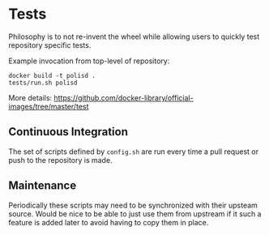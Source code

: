 # Tests

Philosophy is to not re-invent the wheel while allowing users to quickly test repository specific tests.

Example invocation from top-level of repository:

    docker build -t polisd .
    tests/run.sh polisd

More details: https://github.com/docker-library/official-images/tree/master/test

## Continuous Integration

The set of scripts defined by `config.sh` are run every time a pull request or push to the repository is made.

## Maintenance

Periodically these scripts may need to be synchronized with their upsteam source.  Would be nice to be able to just use them from upstream if it such a feature is added later to avoid having to copy them in place.
